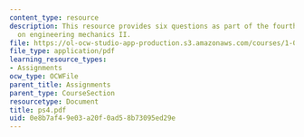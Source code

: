 ```yaml
---
content_type: resource
description: This resource provides six questions as part of the fourth problem set
  on engineering mechanics II.
file: https://ol-ocw-studio-app-production.s3.amazonaws.com/courses/1-060-engineering-mechanics-ii-spring-2006/0e8b7af49e03a20f0ad58b73095ed29e_ps4.pdf
file_type: application/pdf
learning_resource_types:
- Assignments
ocw_type: OCWFile
parent_title: Assignments
parent_type: CourseSection
resourcetype: Document
title: ps4.pdf
uid: 0e8b7af4-9e03-a20f-0ad5-8b73095ed29e
---
```

